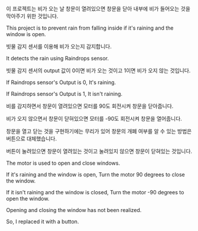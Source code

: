 이 프로젝트는 비가 오는 날 창문이 열려있으면 창문을 닫아 내부에 비가 들어오는 것을 막아주기 위한 것입니다.

This project is to prevent rain from falling inside if it's raining and the window is open.

빗물 감지 센서를 이용해 비가 오는지 감지합니다.

It detects the rain using Raindrops sensor.

빗물 감지 센서의 output 값이 0이면 비가 오는 것이고 1이면 비가 오지 않는 것입니다.

If Raindrops sensor's Output is 0, It's raining.

If Raindrops sensor's Output is 1, It isn't raining.

비를 감지하면서 창문이 열려있으면 모터를 90도 회전시켜 창문을 닫아줍니다.

비가 오지 않으면서 창문이 닫혀있으면 모터를 -90도 회전시켜 창문을 열어줍니다.

창문을 열고 닫는 것을 구현하기에는 무리가 있어 창문의 개폐 여부를 알 수 있는 방법은 버튼으로 대체했습니다.

버튼이 눌려있으면 창문이 열려있는 것이고 눌려있지 않으면 창문이 닫혀있는 것입니다.

The motor is used to open and close windows.

If it's raining and the window is open, Turn the motor 90 degrees to close the window.

If it isn't raining and the window is closed, Turn the motor -90 degrees to open the window.

Opening and closing the window has not been realized.

So, I replaced it with a button.
